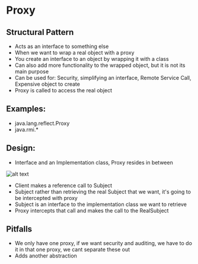 # Proxy
## Structural Pattern
- Acts as an interface to something else
- When we want to wrap a real object with a proxy
- You create an interface to an object by wrapping it with a class
- Can also add more functionality to the wrapped object, but it is not its main purpose
- Can be used for: Security, simplifying an interface, Remote Service Call, Expensive object to create
- Proxy is called to access the real object
 
## Examples:
- java.lang.reflect.Proxy
- java.rmi.*
 
## Design:
- Interface and an Implementation class, Proxy resides in between
 
![alt text](https://i.imgur.com/gyUkG3Z.png "Proxy UML Diagram")
 
- Client makes a reference call to Subject
- Subject rather than retrieving the real Subject that we want, it's going to be intercepted with proxy
- Subject is an interface to the implementation class we want to retrieve
- Proxy intercepts that call and makes the call to the RealSubject
 
## Pitfalls
- We only have one proxy, if we want security and auditing, we have to do it in that one proxy, we cant separate these out
- Adds another abstraction
